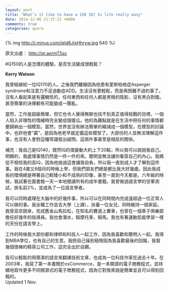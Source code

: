```yaml
---
layout: post
title: "What’s it like to have a 150 IQ? Is life really easy"
date: 2014-12-06 21:37:12 +0800
comments: true
categories: quora
---
```


{% img http://i.minus.com/ield6JjxHhryw.jpg 640 %}

原文出處： http://qr.ae/mT5sc

#Q150的人是怎樣的體驗，是否生活變成很輕鬆？

**Kerry Watson**

<!---
I was once married to a man with an IQ of 170. After we broke up he was diagnosed with Asperger syndrome and ADD. Life is in no way easier; in many ways it is far more difficult. Nobody seems logical; everything and everyone is a shade of gray, nothing is black and white. Even easy decisions get mired in possibilities.
-->
我曾經嫁給一位IQ170的人。之後我們離婚因為他患有愛斯柏格症Asperger syndrome和注意力不足過動症ADD。生活沒有更輕鬆，而是再困難不過的事了。沒有人看起來是有邏輯性的，任何東西和任何人都是黑暗的陰影，沒有黑白對錯。甚至簡單的決擇都有可能變成一團亂。

<!---
Sure, work is super-easy, but it’s also boring and hard to find real challenges, and one gets mired in the politics that are illogical and emotional and downright stupid. His difficulty in life was trying to reduce everything to a model. Of course the world cannot be reduced to a model. In a discussion, he would try to define the criteria by which to judge the discussion (the model), then he would “win” because he had defined them. Most people didn’t catch on to this. And nobody gets issued common sense to go with a high IQ. The two might even be inversely correlated.
-->

當然，工作是超級簡單，但它也令人覺得無聊也找不到真正值得挑戰的目標，一個人陷入非理性的情緒時完全變成個傻瓜。他的為難點就是在生活中把任何的事情都要歸納出一個模型。當然，世界並沒有辦法簡單的縮減成一個模型。在模型的討論中，也許他會”贏”，是因為他老早就定義這些模型了。大部份的人並無法理解這件事，也沒有人會對這種常識發出疑問。這兩件事甚至是相反的關係。

<!--more-->

<!---
EDIT: I have an IQ of 140, and since IQ can vary by 20 points so I’ll tell you about me. Obviously I still take things too literally. Intelligence does not give you insight into yourself. My mother did not believe in revealing my IQ because she thought it would  “go to my head” so I didn’t know I was intelligent until I was an adult.  I started school at age 4 and 6 weeks, yet my friends were always several years ahead of me. From this I developed a self-image of being short and immature, even though today I am neither. In sixth grade I tried to read every adult book in the local public library, about one per day. I tested for the Air Force in the top 2% for linguistic ability and became a linguist. 
-->

補充：我自己是IQ140，既然IQ的值變動大約上下20點，所以我可以說說我自己。明顯的，我處理事情仍然是一件一件的來。聰明並無法讓你看穿自己的內心。我媽從不相信我的高IQ，因為他說過這會讓我自負，所以我一直到成人才了解到這件事。我在4歲又6個月的時候上學，但我們朋友們總是都比我大好幾歲。因此我成長的環境總是帶著自己較矮小和不成熟的印像，甚至一直到今天都是。六年級的時候，我試著在圖書館一天一本地閱讀所有的成年書籍。我曾做過語言學的空軍測試，排名前2%，並成為了一位語言學者。

<!---
I can do pretty much anything I put my mind to, so at times I took on far more than any one human being should do. I worked full time, and went to college, and raised a daughter, and built a house with my hands all at the same time. I have skydived, finished the San Francisco marathon, raced cars at famous road tracks and was even a track instructor for car clubs for several years. I scuba dive, ride a motorcycle and ride horses. I have a lot of kinesthetic intelligence as well as linguistic.
-->
我可以同時處理在大腦中的好幾件事，所以可以在同時間內完成遠超過一位正常人可以做的事。我全職工作並去大學（上課），扶養一位女兒，同時維持一個家庭。我曾高空跳傘，完成舊金山馬拉松，在知名的賽道上賽車，也曾在一個車子俱樂部擔任好幾年的指導員。我也會潛水，騎摩托車，騎馬。我也有著運動肌能學習一樣的天份在語言學上。

<!---
Work-wise I have mostly worked with lawyers and techies because I like being around smart people.  I earned an MBA and owned my own business for much of my life. I worked myself nearly to death because I loved the rewards, I worked for a few wonderful companies that were meritocracies and I was like a rat hitting the bar for a pellet. 
-->
工作的時候我大部份都和律師和科技人一起工作，因為我喜歡和聰明人一起。我得到MBA學位，也有自己的生意。我把自己操到極限因為我喜歡最後的回報，我幫幾個很棒的精英公司工作，這完全出於自願。

<!---
I am easily able to translate technical subjects into plain language and have been a technical writer for the last ten years. In 2003 I wrote the first book on osCommerce, an open source e-commerce program, and have continued to write books on various open source e-commerce programs because it is easy and rewarding for me.
-->
我可以輕鬆的用簡潔的語言來翻譯技術文章，也成為一位科技作家在過去十年。在2003年，我寫了第一本書關於osCommerce，是一本開源的電子商務程式，並持續地寫作更多不同開源式的電子商務程式，因為它對我來說是簡單並且可以得到回報的。  
Updated 1 Nov.


